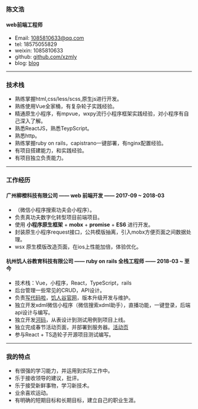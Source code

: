 

### 陈文浩
#### web前端工程师

- Email: 1085810633@qq.com
- tel: 18575055829
- weixin: 1085810633
- github: [github.com/xzmly](https://github.com/xzmly)
- blog: [blog](https://www.jianshu.com/u/40557ee17082)
***
### 技术栈
- 熟练掌握html,css/less/scss,原生js进行开发。
- 熟练使用Vue全家桶，有复杂轮子实践经验。
- 精通原生小程序，有mpvue，wxpy流行小程序框架实践经验，对小程序有自己深入了解。
- 熟悉ReactJS，熟悉TeypScript。
- 熟悉http。
- 熟练掌握ruby on rails，capistrano一键部署，有nginx配置经验。
- 有项目搭建能力，和实践经验。
- 有项目独立负责能力。
***
### 工作经历
#### 广州柳橙科技有限公司 —— web 前端开发 —— 2017-09 ~ 2018-03
- （微信小程序搜索功夫会小程序）。
- 负责真功夫数字化转型项目前端项目。
- 使用 **小程序原生框架** + **mobx** + **promise** + **ES6** 进行开发。
- 封装原生小程序request接口，公共模版抽离，引入mobx方便页面之间数据处理。
- wsx 原生模版改造页面，在ios上性能加倍，体验优化。

#### 杭州饥人谷教育科技有限公司 —— ruby on rails 全栈工程师 —— 2018-03 ~ 至今
- 技术栈：Vue，小程序，React，TypeScript，rails
- 后台管理一些常见的CRUD，API设计。
- 负责[写代码啦](https://xiedaimala.com/)，[饥人谷官网](https://jirengu.com/)，版本升级开发与维护。
- 独立开发xdml微信小程序（微信搜索xdml助手），直播功能，一键登录，后端api设计与编写。
- 独立开发[河码](https://xiedaimala.com/bbs)，从表设计到测试用例到项目上线。
- 独立完成春节活动页面，并部署到服务器。[活动页](https://xiedaimala.com/act2018/)
- 参与React + TS造轮子开源项目测试编写。
***
### 我的特点
- 有很强的学习能力，并运用到实际工作中。
- 乐于接收领导的建议，批评。
- 乐于接受新鲜事物，学习新技术。
- 业余喜欢运动。
- 有明确的短期目标和长期目标，建立自己的职业生涯。
